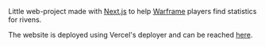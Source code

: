 Little web-project made with [Next.js](https://nextjs.org/) to help [Warframe](https://warframe.com/) players find statistics for rivens.

The website is deployed using Vercel's deployer and can be reached [here](https://warframe-riven-next.vercel.app/).
